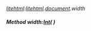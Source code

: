 _[litehtml](../../modules/litehtml/litehtml-module.md):[litehtml](../../modules/litehtml/litehtml-module.md).[document](../../modules/litehtml/litehtml-document.md).width_
##### Method width:[Int](../../modules/wonkey/wonkey-types-int.md)(  )

